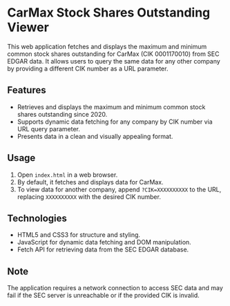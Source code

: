 # CarMax Stock Shares Outstanding Viewer

This web application fetches and displays the maximum and minimum common stock shares outstanding for CarMax (CIK 0001170010) from SEC EDGAR data. It allows users to query the same data for any other company by providing a different CIK number as a URL parameter.

## Features

- Retrieves and displays the maximum and minimum common stock shares outstanding since 2020.
- Supports dynamic data fetching for any company by CIK number via URL query parameter.
- Presents data in a clean and visually appealing format.

## Usage

1. Open `index.html` in a web browser.
2. By default, it fetches and displays data for CarMax.
3. To view data for another company, append `?CIK=XXXXXXXXXX` to the URL, replacing `XXXXXXXXXX` with the desired CIK number.

## Technologies

- HTML5 and CSS3 for structure and styling.
- JavaScript for dynamic data fetching and DOM manipulation.
- Fetch API for retrieving data from the SEC EDGAR database.

## Note

The application requires a network connection to access SEC data and may fail if the SEC server is unreachable or if the provided CIK is invalid.